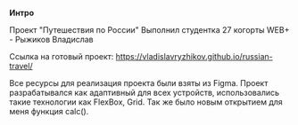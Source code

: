 
**Интро**

Проект "Путешествия по России"
Выполнил студентка 27 когорты WEB+ - Рыжиков Владислав

Ссылка на готовый проект: 
https://vladislavryzhikov.github.io/russian-travel/

Все ресурсы для реализация проекта были взяты из Figma. 
Проект разрабатывался как адаптивный для всех устройств, использовались такие технологии как FlexBox, Grid. 
Так же было новым открытием для меня функция calc().
